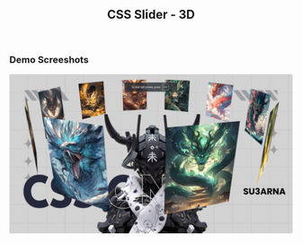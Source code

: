 <div align="center">
  

  <h2 align="center">CSS Slider - 3D</h2>



</div>

<br />

### Demo Screeshots

![preview img](/preview.png)
